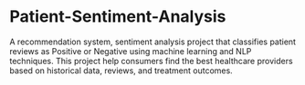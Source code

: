 # Patient-Sentiment-Analysis
A recommendation system, sentiment analysis project that classifies patient reviews as Positive or Negative using machine learning and NLP techniques. This project help consumers find the best healthcare providers based on historical data, reviews, and treatment outcomes.
